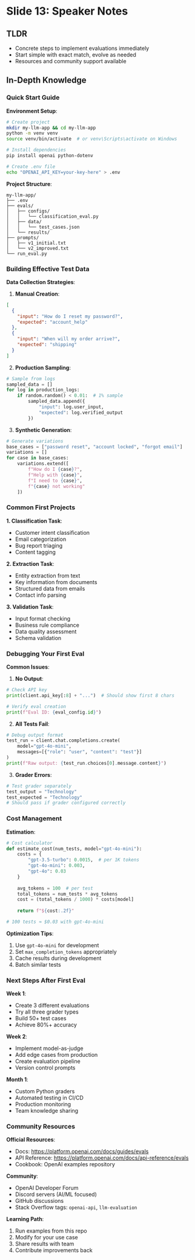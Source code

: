# Slide 13: Speaker Notes

## TLDR
- Concrete steps to implement evaluations immediately
- Start simple with exact match, evolve as needed
- Resources and community support available

## In-Depth Knowledge

### Quick Start Guide

**Environment Setup**:
```bash
# Create project
mkdir my-llm-app && cd my-llm-app
python -m venv venv
source venv/bin/activate  # or venv\Scripts\activate on Windows

# Install dependencies
pip install openai python-dotenv

# Create .env file
echo "OPENAI_API_KEY=your-key-here" > .env
```

**Project Structure**:
```
my-llm-app/
├── .env
├── evals/
│   ├── configs/
│   │   └── classification_eval.py
│   ├── data/
│   │   └── test_cases.json
│   └── results/
├── prompts/
│   ├── v1_initial.txt
│   └── v2_improved.txt
└── run_eval.py
```

### Building Effective Test Data

**Data Collection Strategies**:

1. **Manual Creation**:
```json
[
  {
    "input": "How do I reset my password?",
    "expected": "account_help"
  },
  {
    "input": "When will my order arrive?",
    "expected": "shipping"
  }
]
```

2. **Production Sampling**:
```python
# Sample from logs
sampled_data = []
for log in production_logs:
    if random.random() < 0.01:  # 1% sample
        sampled_data.append({
            "input": log.user_input,
            "expected": log.verified_output
        })
```

3. **Synthetic Generation**:
```python
# Generate variations
base_cases = ["password reset", "account locked", "forgot email"]
variations = []
for case in base_cases:
    variations.extend([
        f"How do I {case}?",
        f"Help with {case}",
        f"I need to {case}",
        f"{case} not working"
    ])
```

### Common First Projects

**1. Classification Task**:
- Customer intent classification
- Email categorization
- Bug report triaging
- Content tagging

**2. Extraction Task**:
- Entity extraction from text
- Key information from documents
- Structured data from emails
- Contact info parsing

**3. Validation Task**:
- Input format checking
- Business rule compliance
- Data quality assessment
- Schema validation

### Debugging Your First Eval

**Common Issues**:

1. **No Output**:
```python
# Check API key
print(client.api_key[:8] + "...")  # Should show first 8 chars

# Verify eval creation
print(f"Eval ID: {eval_config.id}")
```

2. **All Tests Fail**:
```python
# Debug output format
test_run = client.chat.completions.create(
    model="gpt-4o-mini",
    messages=[{"role": "user", "content": "test"}]
)
print(f"Raw output: {test_run.choices[0].message.content}")
```

3. **Grader Errors**:
```python
# Test grader separately
test_output = "Technology"
test_expected = "Technology"
# Should pass if grader configured correctly
```

### Cost Management

**Estimation**:
```python
# Cost calculator
def estimate_cost(num_tests, model="gpt-4o-mini"):
    costs = {
        "gpt-3.5-turbo": 0.0015,  # per 1K tokens
        "gpt-4o-mini": 0.003,
        "gpt-4o": 0.03
    }
    
    avg_tokens = 100  # per test
    total_tokens = num_tests * avg_tokens
    cost = (total_tokens / 1000) * costs[model]
    
    return f"${cost:.2f}"

# 100 tests ≈ $0.03 with gpt-4o-mini
```

**Optimization Tips**:
1. Use `gpt-4o-mini` for development
2. Set `max_completion_tokens` appropriately
3. Cache results during development
4. Batch similar tests

### Next Steps After First Eval

**Week 1**:
- Create 3 different evaluations
- Try all three grader types
- Build 50+ test cases
- Achieve 80%+ accuracy

**Week 2**:
- Implement model-as-judge
- Add edge cases from production
- Create evaluation pipeline
- Version control prompts

**Month 1**:
- Custom Python graders
- Automated testing in CI/CD
- Production monitoring
- Team knowledge sharing

### Community Resources

**Official Resources**:
- Docs: https://platform.openai.com/docs/guides/evals
- API Reference: https://platform.openai.com/docs/api-reference/evals
- Cookbook: OpenAI examples repository

**Community**:
- OpenAI Developer Forum
- Discord servers (AI/ML focused)
- GitHub discussions
- Stack Overflow tags: `openai-api`, `llm-evaluation`

**Learning Path**:
1. Run examples from this repo
2. Modify for your use case
3. Share results with team
4. Contribute improvements back